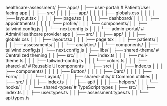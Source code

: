 healthcare-assessment/
├── apps/
│   ├── user-portal/                 # Patient/User facing app
│   │   ├── src/
│   │   │   ├── app/
│   │   │   │   ├── globals.css
│   │   │   │   ├── layout.tsx
│   │   │   │   ├── page.tsx
│   │   │   │   ├── dashboard/
│   │   │   │   ├── appointments/
│   │   │   │   └── profile/
│   │   │   └── components/
│   │   ├── tailwind.config.js
│   │   └── next.config.js
│   │
│   └── admin-portal/                # Admin/Healthcare provider app
│       ├── src/
│       │   ├── app/
│       │   │   ├── globals.css
│       │   │   ├── layout.tsx
│       │   │   ├── page.tsx
│       │   │   ├── patients/
│       │   │   ├── assessments/
│       │   │   └── analytics/
│       │   └── components/
│       ├── tailwind.config.js
│       └── next.config.js
│
├── libs/
│   ├── shared-theme/               # Centralized theming
│   │   ├── src/
│   │   │   ├── index.ts
│   │   │   ├── mui-theme.ts
│   │   │   ├── tailwind-config.ts
│   │   │   └── colors.ts
│   │
│   ├── shared-ui/                  # Reusable UI components
│   │   ├── src/
│   │   │   ├── index.ts
│   │   │   ├── components/
│   │   │   │   ├── Button/
│   │   │   │   ├── Card/
│   │   │   │   ├── Form/
│   │   │   │   └── Layout/
│   │
│   ├── shared-utils/               # Common utilities
│   │   ├── src/
│   │   │   ├── index.ts
│   │   │   ├── api/
│   │   │   ├── helpers/
│   │   │   └── hooks/
│   │
│   └── shared-types/               # TypeScript types
│       ├── src/
│       │   ├── index.ts
│       │   ├── user.types.ts
│       │   ├── assessment.types.ts
│       │   └── api.types.ts